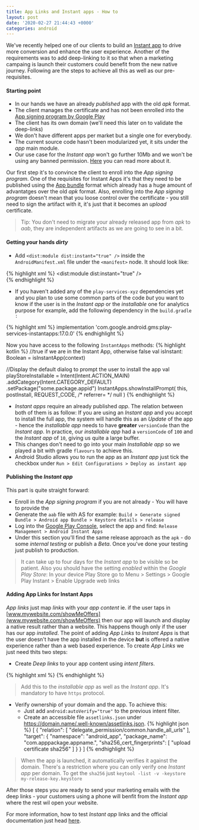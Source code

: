 ```yaml
---
title: App Links and Instant apps - How to
layout: post
date: '2020-02-27 21:44:43 +0000'
categories: android
---
```


We've recently helped one of our clients to build an [Instant app](https://developer.android.com/topic/google-play-instant/getting-started/instant-enabled-app-bundle) to drive more conversion and enhance the user experience. Another of the requirements was to add deep-linking to it so that when a marketing campaing is launch their customers could benefit from the new native journey. Following are the steps to achieve all this as well as our pre-requisites. 

#### Starting point
* In our hands we have an already _published_ app with the old _apk_ format.
* The client manages the certificate and has not been enrolled into the [App signing program by Google Play](https://support.google.com/googleplay/android-developer/answer/7384423)
* The client has its own domain (we'll need this later on to validate the deep-links)
* We don't have different apps per market but a single one for everybody.
* The current source code hasn't been modularized yet, it sits under the _app_ main module.
* Our use case for the _Instant app_ won't go further 10Mb and we won't be using any banned permission. [Here](https://developer.android.com/topic/google-play-instant/overview) you can read more about it.

Our first step it's to convince the client to enroll into the _App signing program_. One of the requisites for Instant Apps it's that they need to be published using the [App bundle](https://developer.android.com/platform/technology/app-bundle) format which already has a huge amount of advantatges over the old _apk_ format. Also, enrolling into the _App signing program_ doesn't mean that you loose control over the certificate - you still need to sign the artifact with it, it's just that it becomes an _upload_ certificate. 
> Tip: You don't need to migrate your already released app from _apk_ to _aab_, they are independent artifacts as we are going to see in a bit.

#### Getting your hands _dirty_
* Add `<dist:module dist:instant="true" />` inside the `AndroidManifest.xml` file under the `<manifest>` node. It should look like:

{% highlight xml %}
<manifest xmlns:android="http://schemas.android.com/apk/res/android"
    xmlns:dist="http://schemas.android.com/apk/distribution"
    package="some.package.appid">
	<dist:module dist:instant="true" />
	<application android:targetSandboxVersion="2"></application>
</manifest>  
{% endhighlight %}

* If you haven't added any of the `play-services-xyz` dependencies yet and you plan to use some common parts of the code _but_ you want to know if the user is in the _Instant app_ or the _installable_ one for analytics purpose for example, add the following dependency in the `build.gradle :`

{% highlight xml %}
implementation 'com.google.android.gms:play-services-instantapps:17.0.0'
{% endhighlight %}

Now you have access to the following `InstantApps` methods: 
{% highlight kotlin %}
//true if we are in the Instant App, otherwise false
val isInstant: Boolean = isInstantApp(context)

//Display the default dialog to prompt the user to install the app
val playStoreInstallable = Intent(Intent.ACTION_MAIN)
            .addCategory(Intent.CATEGORY_DEFAULT)
            .setPackage("some.package.appid")
        InstantApps.showInstallPrompt(
            this,
            postInstall, REQUEST_CODE, /* referrer= */ null
        )
{% endhighlight %}

* _Instant apps_ require an already published _app_. The relation between both of them is as follow: 
If you are using an _Instant app_ and you accept to install the full app, the system will handle this as an _Update_ of the app - hence the _installable app_ needs to have **greater** `versionCode` than the _Instant app_. In practice, our _installable app_ had a `versionCode` of `100` and the _Instant app_ of `10`, giving us quite a large buffer.
* This changes don't need to go into your main _Installable app_ so we played a bit with gradle `flavours` to achieve this.
* Android Studio allows you to run the app as an _Instant app_ just tick the checkbox under `Run > Edit Configurations > Deploy as instant app`

#### Publishing the _Instant app_
This part is quite straight forward:
* Enroll in the _App signing program_ if you are not already - You will have to provide the 
* Generate the `aab` file with AS for example: `Build > Generate signed Bundle > Android app Bundle > Keystore details > release`
* Log into the [Google Play Console](play.google.com/apps/publish/), select the app and  find: `Release Management > Android Instant Apps`
* Under this section you'll find the same release approach as the `apk` - do some _internal testing_ or publish a _Beta_. Once you've done your testing just publish to production. 

> It can take up to four days for the _Instant app_ to be visible so be patient. Also you should have the setting _enabled_ within the _Google Play Store_: In your device Play Store go to Menu > Settings > Google Play Instant > Enable Upgrade web links

#### Adding App Links for Instant Apps
_App links_ just map _links_ with your _app content_ ie. if the user taps in [www.mywebsite.com/showMeOffers](www.mywebsite.com/showMeOffers) then our app will launch and display a native result rather than a website. This happens though only if the user has our app _installed_. The point of adding _App Links_ to _Instant Apps_ is that the user doesn't have the app installed in the device **but** is offered a native experience rather than a web based experience.
To create _App Links_ we just need thits two steps:
* Create _Deep links_ to your app content using _intent filters_.

{% highlight xml %}
<intent-filter android:autoVerify="true">
                <action android:name="android.intent.action.VIEW" />
                <category android:name="android.intent.category.DEFAULT" />
                <category android:name="android.intent.category.BROWSABLE" />
                <data
                    android:scheme="http"
                    android:host="www.hostname.com"
                    android:pathPrefix="/somePath" />
                <data android:scheme="https" />
            </intent-filter>
{% endhighlight %}

> Add this to the _installable app_ as well as the _Instant app_. It's mandatory to have `https` protocol.

* Verify ownership of your domain and the app. To achieve this:   
	* Just add `android:autoVerify="true"` to the previous intent filter. 
	* Create an accessible file `assetlinks.json` under https://domain.name/.well-known/assetlinks.json. 
{% highlight json %}
[
  {
    "relation": [
      "delegate_permission/common.handle_all_urls"
    ],
    "target": {
      "namespace": "android_app",
      "package_name": "com.apppackage.appname.",
      "sha256_cert_fingerprints": [
        "upload certificate sha256"
      ]
    }
  }
]
{% endhighlight %}
> When the app is launched, it automatically verifies it against the domain. There's a restriction where you can only verify one _Instant app_ per domain. To get the `sha256` just `keytool -list -v -keystore my-release-key.keystore` 

After those steps you are ready to send your marketing emails with the deep links - your customers using a phone will benfit from the _Instant app_ where the rest wil open your website.

For more information, how to test _Instant app_ links  and the official documentation just head [here](https://developer.android.com/training/app-links/instant-app-links).